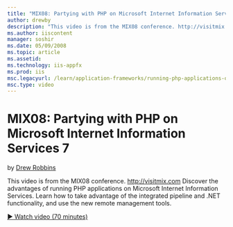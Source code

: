 ```yaml
---
title: "MIX08: Partying with PHP on Microsoft Internet Information Services 7 | Microsoft Docs"
author: drewby
description: "This video is from the MIX08 conference. http://visitmix.com Discover the advantages of running PHP applications on Microsoft Internet Information Services...."
ms.author: iiscontent
manager: soshir
ms.date: 05/09/2008
ms.topic: article
ms.assetid: 
ms.technology: iis-appfx
ms.prod: iis
msc.legacyurl: /learn/application-frameworks/running-php-applications-on-iis/mix08-partying-with-php-on-microsoft-internet-information-services-7-and-above
msc.type: video
---
```

MIX08: Partying with PHP on Microsoft Internet Information Services 7
====================
by [Drew Robbins](https://github.com/drewby)

This video is from the MIX08 conference. http://visitmix.com Discover the advantages of running PHP applications on Microsoft Internet Information Services. Learn how to take advantage of the integrated pipeline and .NET functionality, and use the new remote management tools.

[&#9654; Watch video (70 minutes)](https://channel9.msdn.com/Blogs/IIS-NET-Site-Videos/mix08-partying-with-php-on-microsoft-internet-information-services-7-and-above)
